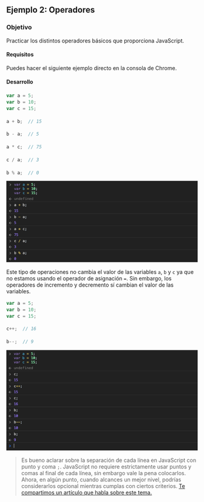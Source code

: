 ## Ejemplo 2: Operadores

### Objetivo

Practicar los distintos operadores básicos que proporciona JavaScript.

#### Requisitos

Puedes hacer el siguiente ejemplo directo en la consola de Chrome.

#### Desarrollo

```javascript
var a = 5;
var b = 10;
var c = 15;

a + b;  // 15

b - a;  // 5

a * c;  // 75

c / a;  // 3

b % a;  // 0
```

![Operators](./assets/operators-1.png)

Este tipo de operaciones no cambia el valor de las variables `a`, `b` y `c` ya que no estamos usando el operador de asignación `=`. Sin embargo, los operadores de incremento y decremento sí cambian el valor de las variables.

```javascript
var a = 5;
var b = 10;
var c = 15;

c++;  // 16

b--;  // 9
```

![Operators](./assets/operators-2.png)

> Es bueno aclarar sobre la separación de cada línea en JavaScript con punto y coma `;`. JavaScript no requiere estrictamente usar puntos y comas al final de cada línea, sin embargo vale la pena colocarlos. Ahora, en algún punto, cuando alcances un mejor nivel, podrías considerarlos opcional mientras cumplas con ciertos criterios. [Te compartimos un artículo que habla sobre este tema.](https://flaviocopes.com/javascript-automatic-semicolon-insertion/)
